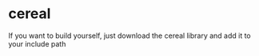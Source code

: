 # cereal
If you want to build yourself, just download the cereal library and add it to your include path
